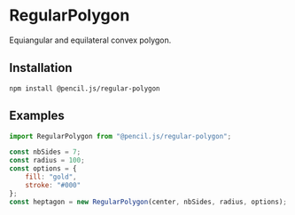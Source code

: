 # RegularPolygon

Equiangular and equilateral convex polygon.


## Installation

    npm install @pencil.js/regular-polygon


## Examples

```js
import RegularPolygon from "@pencil.js/regular-polygon";

const nbSides = 7;
const radius = 100;
const options = {
    fill: "gold",
    stroke: "#000"
};
const heptagon = new RegularPolygon(center, nbSides, radius, options);
```
